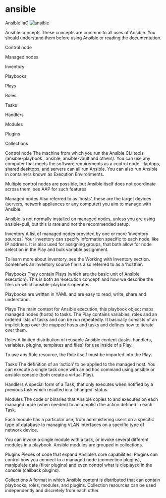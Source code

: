 # ansible

Ansible IaC
![ansible](https://github.com/asnocode/ansible/assets/33103662/f3f621aa-972e-41b2-b71f-932975e81340)

Ansible concepts
These concepts are common to all uses of Ansible. You should understand them before using Ansible or reading the documentation.

Control node

Managed nodes

Inventory

Playbooks

Plays

Roles

Tasks

Handlers

Modules

Plugins

Collections

Control node
The machine from which you run the Ansible CLI tools (ansible-playbook , ansible, ansible-vault and others). You can use any computer that meets the software requirements as a control node - laptops, shared desktops, and servers can all run Ansible. You can also run Ansible in containers known as Execution Environments.

Multiple control nodes are possible, but Ansible itself does not coordinate across them, see AAP for such features.

Managed nodes
Also referred to as ‘hosts’, these are the target devices (servers, network appliances or any computer) you aim to manage with Ansible.

Ansible is not normally installed on managed nodes, unless you are using ansible-pull, but this is rare and not the recommended setup.

Inventory
A list of managed nodes provided by one or more ‘inventory sources’. Your inventory can specify information specific to each node, like IP address. It is also used for assigning groups, that both allow for node selection in the Play and bulk variable assignment.

To learn more about inventory, see the Working with Inventory section. Sometimes an inventory source file is also referred to as a ‘hostfile’.

Playbooks
They contain Plays (which are the basic unit of Ansible execution). This is both an ‘execution concept’ and how we describe the files on which ansible-playbook operates.

Playbooks are written in YAML and are easy to read, write, share and understand. 

Plays
The main context for Ansible execution, this playbook object maps managed nodes (hosts) to tasks. The Play contains variables, roles and an ordered lists of tasks and can be run repeatedly. It basically consists of an implicit loop over the mapped hosts and tasks and defines how to iterate over them.

Roles
A limited distribution of reusable Ansible content (tasks, handlers, variables, plugins, templates and files) for use inside of a Play.

To use any Role resource, the Role itself must be imported into the Play.

Tasks
The definition of an ‘action’ to be applied to the managed host. You can execute a single task once with an ad hoc command using ansible or ansible-console (both create a virtual Play).

Handlers
A special form of a Task, that only executes when notified by a previous task which resulted in a ‘changed’ status.

Modules
The code or binaries that Ansible copies to and executes on each managed node (when needed) to accomplish the action defined in each Task.

Each module has a particular use, from administering users on a specific type of database to managing VLAN interfaces on a specific type of network device.

You can invoke a single module with a task, or invoke several different modules in a playbook. Ansible modules are grouped in collections. 

Plugins
Pieces of code that expand Ansible’s core capabilities. Plugins can control how you connect to a managed node (connection plugins), manipulate data (filter plugins) and even control what is displayed in the console (callback plugins).

Collections
A format in which Ansible content is distributed that can contain playbooks, roles, modules, and plugins. Collection resources can be used independently and discretely from each other.
